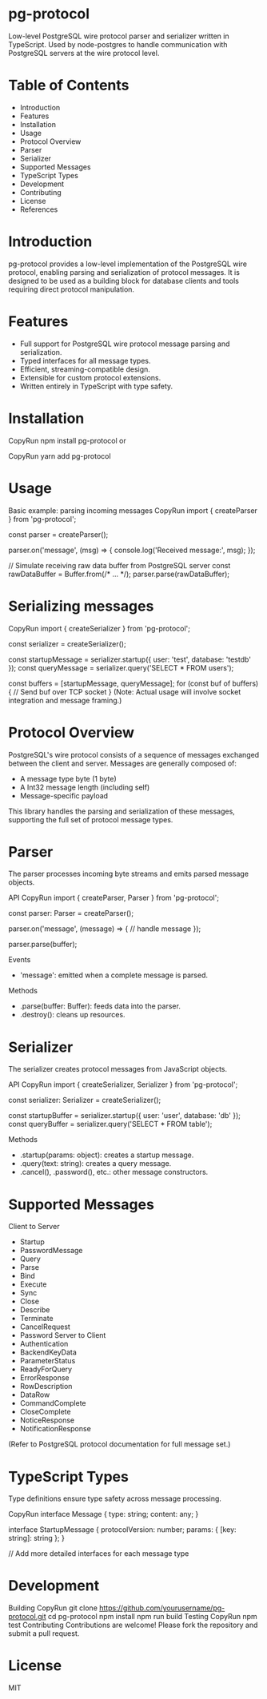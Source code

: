 # pg-protocol

Low-level PostgreSQL wire protocol parser and serializer written in TypeScript.
Used by node-postgres to handle communication with PostgreSQL servers at the wire protocol level.

# Table of Contents   
- Introduction
- Features
- Installation
- Usage
- Protocol Overview
- Parser
- Serializer
- Supported Messages
- TypeScript Types
- Development
- Contributing
- License
- References
  
# Introduction
pg-protocol provides a low-level implementation of the PostgreSQL wire protocol, enabling parsing and serialization of protocol messages. It is designed to be used as a building block for database clients and tools requiring direct protocol manipulation.

# Features
- Full support for PostgreSQL wire protocol message parsing and serialization.
- Typed interfaces for all message types.
- Efficient, streaming-compatible design.
- Extensible for custom protocol extensions.
- Written entirely in TypeScript with type safety.

# Installation
CopyRun
npm install pg-protocol
or

CopyRun
yarn add pg-protocol
# Usage
Basic example: parsing incoming messages
CopyRun
import { createParser } from 'pg-protocol';

const parser = createParser();

parser.on('message', (msg) => {
  console.log('Received message:', msg);
});

// Simulate receiving raw data buffer from PostgreSQL server
const rawDataBuffer = Buffer.from(/* ... */);
parser.parse(rawDataBuffer);
# Serializing messages
CopyRun
import { createSerializer } from 'pg-protocol';

const serializer = createSerializer();

const startupMessage = serializer.startup({ user: 'test', database: 'testdb' });
const queryMessage = serializer.query('SELECT * FROM users');

const buffers = [startupMessage, queryMessage];
for (const buf of buffers) {
  // Send buf over TCP socket
}
(Note: Actual usage will involve socket integration and message framing.)

# Protocol Overview
PostgreSQL's wire protocol consists of a sequence of messages exchanged between the client and server. Messages are generally composed of:

- A message type byte (1 byte)
- A Int32 message length (including self)
- Message-specific payload
  
This library handles the parsing and serialization of these messages, supporting the full set of protocol message types.

# Parser
The parser processes incoming byte streams and emits parsed message objects.

API
CopyRun
import { createParser, Parser } from 'pg-protocol';

const parser: Parser = createParser();

parser.on('message', (message) => {
  // handle message
});

parser.parse(buffer);

Events
- 'message': emitted when a complete message is parsed.
  
Methods
- .parse(buffer: Buffer): feeds data into the parser.
- .destroy(): cleans up resources.
  
# Serializer
The serializer creates protocol messages from JavaScript objects.

API
CopyRun
import { createSerializer, Serializer } from 'pg-protocol';

const serializer: Serializer = createSerializer();

const startupBuffer = serializer.startup({ user: 'user', database: 'db' });
const queryBuffer = serializer.query('SELECT * FROM table');

Methods
- .startup(params: object): creates a startup message.
- .query(text: string): creates a query message.
- .cancel(), .password(), etc.: other message constructors.
  
# Supported Messages
Client to Server
- Startup
- PasswordMessage
- Query
- Parse
- Bind
- Execute
- Sync
- Close
- Describe
- Terminate
- CancelRequest
- Password
Server to Client
- Authentication
- BackendKeyData
- ParameterStatus
- ReadyForQuery
- ErrorResponse
- RowDescription
- DataRow
- CommandComplete
- CloseComplete
- NoticeResponse
- NotificationResponse
  
(Refer to PostgreSQL protocol documentation for full message set.)

# TypeScript Types
Type definitions ensure type safety across message processing.

CopyRun
interface Message {
  type: string;
  content: any;
}

interface StartupMessage {
  protocolVersion: number;
  params: { [key: string]: string };
}

// Add more detailed interfaces for each message type
# Development
Building
CopyRun
git clone https://github.com/yourusername/pg-protocol.git
cd pg-protocol
npm install
npm run build
Testing
CopyRun
npm test
Contributing
Contributions are welcome! Please fork the repository and submit a pull request.

# License
MIT
